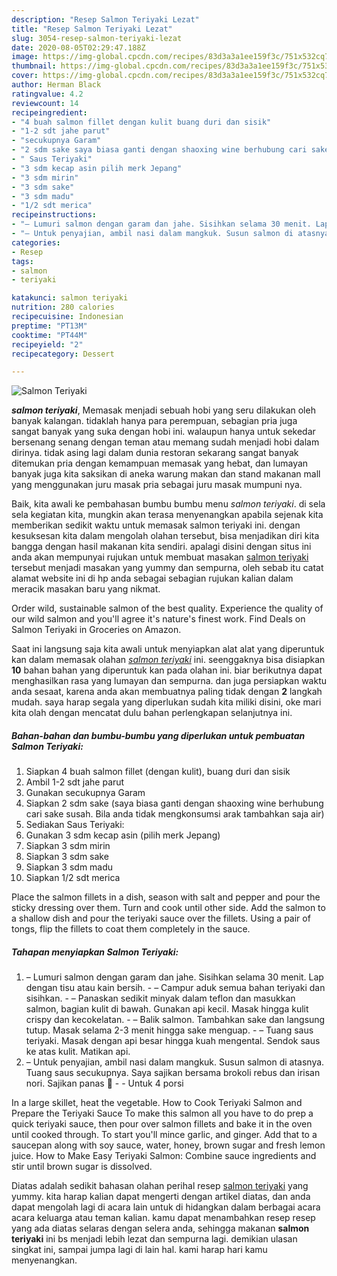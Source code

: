 ```yaml
---
description: "Resep Salmon Teriyaki Lezat"
title: "Resep Salmon Teriyaki Lezat"
slug: 3054-resep-salmon-teriyaki-lezat
date: 2020-08-05T02:29:47.188Z
image: https://img-global.cpcdn.com/recipes/83d3a3a1ee159f3c/751x532cq70/salmon-teriyaki-foto-resep-utama.jpg
thumbnail: https://img-global.cpcdn.com/recipes/83d3a3a1ee159f3c/751x532cq70/salmon-teriyaki-foto-resep-utama.jpg
cover: https://img-global.cpcdn.com/recipes/83d3a3a1ee159f3c/751x532cq70/salmon-teriyaki-foto-resep-utama.jpg
author: Herman Black
ratingvalue: 4.2
reviewcount: 14
recipeingredient:
- "4 buah salmon fillet dengan kulit buang duri dan sisik"
- "1-2 sdt jahe parut"
- "secukupnya Garam"
- "2 sdm sake saya biasa ganti dengan shaoxing wine berhubung cari sake susah Bila anda tidak mengkonsumsi arak tambahkan saja air"
- " Saus Teriyaki"
- "3 sdm kecap asin pilih merk Jepang"
- "3 sdm mirin"
- "3 sdm sake"
- "3 sdm madu"
- "1/2 sdt merica"
recipeinstructions:
- "– Lumuri salmon dengan garam dan jahe. Sisihkan selama 30 menit. Lap dengan tisu atau kain bersih. – Campur aduk semua bahan teriyaki dan sisihkan. – Panaskan sedikit minyak dalam teflon dan masukkan salmon, bagian kulit di bawah. Gunakan api kecil. Masak hingga kulit crispy dan kecokelatan. – Balik salmon. Tambahkan sake dan langsung tutup. Masak selama 2-3 menit hingga sake menguap. – Tuang saus teriyaki. Masak dengan api besar hingga kuah mengental. Sendok saus ke atas kulit. Matikan api."
- "– Untuk penyajian, ambil nasi dalam mangkuk. Susun salmon di atasnya. Tuang saus secukupnya. Saya sajikan bersama brokoli rebus dan irisan nori. Sajikan panas 🙂  Untuk 4 porsi"
categories:
- Resep
tags:
- salmon
- teriyaki

katakunci: salmon teriyaki 
nutrition: 280 calories
recipecuisine: Indonesian
preptime: "PT13M"
cooktime: "PT44M"
recipeyield: "2"
recipecategory: Dessert

---
```



![Salmon Teriyaki](https://img-global.cpcdn.com/recipes/83d3a3a1ee159f3c/751x532cq70/salmon-teriyaki-foto-resep-utama.jpg)

<b><i>salmon teriyaki</i></b>, Memasak menjadi sebuah hobi yang seru dilakukan oleh banyak kalangan. tidaklah hanya para perempuan, sebagian pria juga sangat banyak yang suka dengan hobi ini. walaupun hanya untuk sekedar bersenang senang dengan teman atau memang sudah menjadi hobi dalam dirinya. tidak asing lagi dalam dunia restoran sekarang sangat banyak ditemukan pria dengan kemampuan memasak yang hebat, dan lumayan banyak juga kita saksikan di aneka warung makan dan stand makanan mall yang menggunakan juru masak pria sebagai juru masak mumpuni nya.

Baik, kita awali ke pembahasan bumbu bumbu menu <i>salmon teriyaki</i>. di sela sela kegiatan kita, mungkin akan terasa menyenangkan apabila sejenak kita memberikan sedikit waktu untuk memasak salmon teriyaki ini. dengan kesuksesan kita dalam mengolah olahan tersebut, bisa menjadikan diri kita bangga dengan hasil makanan kita sendiri. apalagi disini dengan situs ini anda akan mempunyai rujukan untuk membuat masakan <u>salmon teriyaki</u> tersebut menjadi masakan yang yummy dan sempurna, oleh sebab itu catat alamat website ini di hp anda sebagai sebagian rujukan kalian dalam meracik masakan baru yang nikmat.

Order wild, sustainable salmon of the best quality. Experience the quality of our wild salmon and you&#39;ll agree it&#39;s nature&#39;s finest work. Find Deals on Salmon Teriyaki in Groceries on Amazon.


Saat ini langsung saja kita awali untuk menyiapkan alat alat yang diperuntuk kan dalam memasak olahan <u><i>salmon teriyaki</i></u> ini. seenggaknya bisa disiapkan <b>10</b> bahan bahan yang diperuntuk kan pada olahan ini. biar berikutnya dapat menghasilkan rasa yang lumayan dan sempurna. dan juga persiapkan waktu anda sesaat, karena anda akan membuatnya paling tidak dengan <b>2</b> langkah mudah. saya harap segala yang diperlukan sudah kita miliki disini, oke mari kita olah dengan mencatat dulu bahan perlengkapan selanjutnya ini.

<!--inarticleads1-->

##### Bahan-bahan dan bumbu-bumbu yang diperlukan untuk pembuatan Salmon Teriyaki:

1. Siapkan 4 buah salmon fillet (dengan kulit), buang duri dan sisik
1. Ambil 1-2 sdt jahe parut
1. Gunakan secukupnya Garam
1. Siapkan 2 sdm sake (saya biasa ganti dengan shaoxing wine berhubung cari sake susah. Bila anda tidak mengkonsumsi arak tambahkan saja air)
1. Sediakan  Saus Teriyaki:
1. Gunakan 3 sdm kecap asin (pilih merk Jepang)
1. Siapkan 3 sdm mirin
1. Siapkan 3 sdm sake
1. Siapkan 3 sdm madu
1. Siapkan 1/2 sdt merica


Place the salmon fillets in a dish, season with salt and pepper and pour the sticky dressing over them. Turn and cook until other side. Add the salmon to a shallow dish and pour the teriyaki sauce over the fillets. Using a pair of tongs, flip the fillets to coat them completely in the sauce. 

<!--inarticleads2-->

##### Tahapan menyiapkan Salmon Teriyaki:

1. – Lumuri salmon dengan garam dan jahe. Sisihkan selama 30 menit. Lap dengan tisu atau kain bersih. - – Campur aduk semua bahan teriyaki dan sisihkan. - – Panaskan sedikit minyak dalam teflon dan masukkan salmon, bagian kulit di bawah. Gunakan api kecil. Masak hingga kulit crispy dan kecokelatan. - – Balik salmon. Tambahkan sake dan langsung tutup. Masak selama 2-3 menit hingga sake menguap. - – Tuang saus teriyaki. Masak dengan api besar hingga kuah mengental. Sendok saus ke atas kulit. Matikan api.
1. – Untuk penyajian, ambil nasi dalam mangkuk. Susun salmon di atasnya. Tuang saus secukupnya. Saya sajikan bersama brokoli rebus dan irisan nori. Sajikan panas 🙂 -  - Untuk 4 porsi


In a large skillet, heat the vegetable. How to Cook Teriyaki Salmon and Prepare the Teriyaki Sauce To make this salmon all you have to do prep a quick teriyaki sauce, then pour over salmon fillets and bake it in the oven until cooked through. To start you&#39;ll mince garlic, and ginger. Add that to a saucepan along with soy sauce, water, honey, brown sugar and fresh lemon juice. How to Make Easy Teriyaki Salmon: Combine sauce ingredients and stir until brown sugar is dissolved. 

Diatas adalah sedikit bahasan olahan perihal resep <u>salmon teriyaki</u> yang yummy. kita harap kalian dapat mengerti dengan artikel diatas, dan anda dapat mengolah lagi di acara lain untuk di hidangkan dalam berbagai acara acara keluarga atau teman kalian. kamu dapat menambahkan resep resep yang ada diatas selaras dengan selera anda, sehingga makanan <b>salmon teriyaki</b> ini bs menjadi lebih lezat dan sempurna lagi. demikian ulasan singkat ini, sampai jumpa lagi di lain hal. kami harap hari kamu menyenangkan.
